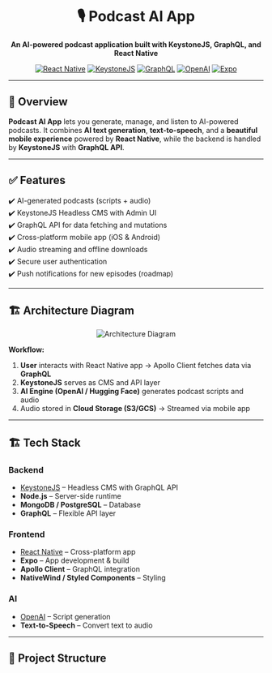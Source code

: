 <h1 align="center">🎙️ Podcast AI App</h1>
<p align="center">
  <strong>An AI-powered podcast application built with KeystoneJS, GraphQL, and React Native</strong>
</p>

<p align="center">
  <a href="https://reactnative.dev/"><img src="https://img.shields.io/badge/React%20Native-0.74-blue?style=flat&logo=react" alt="React Native"></a>
  <a href="https://keystonejs.com/"><img src="https://img.shields.io/badge/KeystoneJS-Headless%20CMS-orange?style=flat&logo=keystone" alt="KeystoneJS"></a>
  <a href="https://graphql.org/"><img src="https://img.shields.io/badge/GraphQL-API%20Ready-pink?style=flat&logo=graphql" alt="GraphQL"></a>
  <a href="https://openai.com/"><img src="https://img.shields.io/badge/OpenAI-AI%20Powered-green?style=flat&logo=openai" alt="OpenAI"></a>
  <a href="https://expo.dev/"><img src="https://img.shields.io/badge/Expo-Mobile%20Build-black?style=flat&logo=expo" alt="Expo"></a>
</p>

---

## 🚀 Overview
**Podcast AI App** lets you generate, manage, and listen to AI-powered podcasts. It combines **AI text generation**, **text-to-speech**, and a **beautiful mobile experience** powered by **React Native**, while the backend is handled by **KeystoneJS** with **GraphQL API**.

---

## ✅ Features
✔️ AI-generated podcasts (scripts + audio)  
✔️ KeystoneJS Headless CMS with Admin UI  
✔️ GraphQL API for data fetching and mutations  
✔️ Cross-platform mobile app (iOS & Android)  
✔️ Audio streaming and offline downloads  
✔️ Secure user authentication  
✔️ Push notifications for new episodes (roadmap)  

---

## 🏗️ Architecture Diagram

<p align="center">
  <img src="docs/architect.png" alt="Architecture Diagram" />
</p>

**Workflow:**
1. **User** interacts with React Native app → Apollo Client fetches data via **GraphQL**  
2. **KeystoneJS** serves as CMS and API layer  
3. **AI Engine (OpenAI / Hugging Face)** generates podcast scripts and audio  
4. Audio stored in **Cloud Storage (S3/GCS)** → Streamed via mobile app  

---

## 🏗️ Tech Stack
### **Backend**
- [KeystoneJS](https://keystonejs.com/) – Headless CMS with GraphQL API  
- **Node.js** – Server-side runtime  
- **MongoDB / PostgreSQL** – Database  
- **GraphQL** – Flexible API layer  

### **Frontend**
- [React Native](https://reactnative.dev/) – Cross-platform app  
- **Expo** – App development & build  
- **Apollo Client** – GraphQL integration  
- **NativeWind / Styled Components** – Styling  

### **AI**
- [OpenAI](https://openai.com/) – Script generation  
- **Text-to-Speech** – Convert text to audio  

---

## 📂 Project Structure

